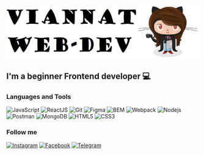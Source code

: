 [![Header](https://github.com/Maria-webdev/Maria-webdev/blob/main/assets/Capture.JPG)](https://github.com/Maria-webdev)

## I'm a beginner Frontend developer :computer:

### Languages and Tools

![JavaScript](https://img.shields.io/badge/-JavaScript-7FFFD4?style=for-the-badge&logo=JavaScript&logoColor=#00008B)
![ReactJS](https://img.shields.io/badge/-React-7FFFD4?style=for-the-badge&logo=React&logoColor=#00008B)
![Git](https://img.shields.io/badge/-Git-7FFFD4?style=for-the-badge&logo=Git&logoColor=#00008B)
![Figma](https://img.shields.io/badge/-Figma-7FFFD4?style=for-the-badge&logo=Figma&logoColor=#00008B)
![BEM](https://img.shields.io/badge/-BEM-7FFFD4?style=for-the-badge&logo=BEM&logoColor=#00008B)
![Webpack](https://img.shields.io/badge/-Webpack-7FFFD4?style=for-the-badge&logo=Webpack&logoColor=#00008B)
![Nodejs](https://img.shields.io/badge/-Nodejs-7FFFD4?style=for-the-badge&logo=Node.js&logoColor=#00008B)
![Postman](https://img.shields.io/badge/-Postman-7FFFD4?style=for-the-badge&logo=Postman&logoColor=#00008B)
![MongoDB](https://img.shields.io/badge/-MongoDB-7FFFD4?style=for-the-badge&logo=MongoDB&logoColor=#00008B)
![HTML5](https://img.shields.io/badge/-HTML5-7FFFD4?style=for-the-badge&logo=HTML5&logoColor=#00008B)
![CSS3](https://img.shields.io/badge/-CSS3-7FFFD4?style=for-the-badge&logo=CSS3&logoColor=#00008B)

### Follow me

[![Instagram](https://img.shields.io/badge/-Instagram-7FFFD4?style=for-the-badge&logo=Instagram&logoColor=#00008B)](https://www.instagram.com/8_mari_a/)
[![Facebook](https://img.shields.io/badge/-Facebook-7FFFD4?style=for-the-badge&logo=Facebook&logoColor=#00008B)](https://www.facebook.com/profile.php?id=100006475123020)
[![Telegram](https://img.shields.io/badge/-Telegram-7FFFD4?style=for-the-badge&logo=Telegram&logoColor=#00008B)](https://t.me/viannat)
